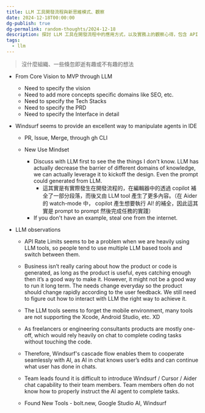 ```yaml
---
title: LLM 工具開發流程與新思維模式、觀察
date: 2024-12-18T00:00:00
dg-publish: true
dg-permalink: random-thoughts/2024-12-18
description: 探討 LLM 工具在開發流程中的應用方式，以及實務上的觀察心得，包含 API 限制、商業考量與工具生態系統的現況
tags:
  - llm
---
```

> 沒什麼組織、一些倏忽即逝有趣或不有趣的想法

- From Core Vision to MVP through LLM
  - Need to specify the vision
  - Need to add more concepts specific domains like SEO, etc.
  - Need to specify the Tech Stacks
  - Need to specify the PRD
  - Need to specify the Interface in detail
- Windsurf seems to provide an excellent way to manipulate agents in IDE
  - PR, Issue, Merge, through gh CLI

  - New Use Mindset
    - Discuss with LLM first to see the the things I don't know. LLM has actually decrease the barrier of different domains of knowledge, we can actually leverage it to kickoff the design. Even the prompt could generated from LLM.
      - 這其實是有實際發生在開發流程的，在編輯器中的透過 copilot 補全了一部分段落，而後又由 LLM tool 產生了更多內容。（在 Aider 的 watch-mode 中， copilot 產生想要執行 AI! 的補全，因此這其實是 prompt to prompt 然後完成任務的實踐）
    - If you don't have an example, steal one from the internet.

- LLM observations
  - API Rate Limits seems to be a problem when we are heavily using LLM tools, so people tend to use multiple LLM based tools and switch between them. 
  - Business isn’t really caring about how the product or code is generated, as long as the product is useful, eyes catching enough then it’s a good way to make it. However, it might not be a good way to run it long term. The needs change everyday so the product should change rapidly according to the user feedback. We still need to figure out how to interact with LLM the right way to achieve it.
  - The LLM tools seems to forget the mobile environment, many tools are not supporting the Xcode, Android Studio, etc. XD
  - As freelancers or engineering consultants products are mostly one-off, which would rely heavily on chat to complete coding tasks without touching the code.
  - Therefore, Windsurf's cascade flow enables them to cooperate seamlessly with AI, as AI in chat knows user’s edits and can continue what user has done in chats.
  - Team leads found it is difficult to introduce Windsurf / Cursor / Aider chat capability to their team members. Team members often do not know how to properly instruct the AI agent to complete tasks.

  - Found New Tools - bolt.new, Google Studio AI, Windsurf
